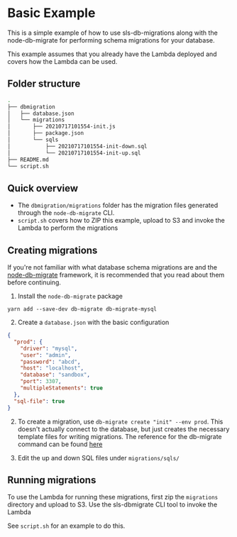 # Basic Example

This is a simple example of how to use sls-db-migrations along 
with the node-db-migrate for performing schema migrations for your database.

This example assumes that you already have the Lambda deployed
and covers how the Lambda can be used.

## Folder structure

```bash
.
├── dbmigration
│   ├── database.json 
│   └── migrations
│       ├── 20210717101554-init.js
│       ├── package.json
│       └── sqls
│           ├── 20210717101554-init-down.sql
│           └── 20210717101554-init-up.sql
├── README.md
└── script.sh

```

## Quick overview

- The `dbmigration/migrations` folder has the migration files generated through the `node-db-migrate` CLI. 
- `script.sh` covers how to ZIP this example, upload to S3 and invoke the Lambda to perform the migrations

## Creating migrations

If you're not familiar with what database schema migrations are and the [node-db-migrate](https://github.com/db-migrate/node-db-migrate) framework, it is recommended that you read about them before continuing.

1. Install the `node-db-migrate` package
```
yarn add --save-dev db-migrate db-migrate-mysql 
```

2. Create a `database.json` with the basic configuration
```json
{
  "prod": {
    "driver": "mysql",
    "user": "admin",
    "password": "abcd",
    "host": "localhost",
    "database": "sandbox",
    "port": 3307,
    "multipleStatements": true
  },
  "sql-file": true
}
```

2. To create a migration, use `db-migrate create "init" --env prod`. This doesn't actually connect to the database, but just creates the necessary template files for writing migrations. 
The reference for the db-migrate command can be found [here](https://db-migrate.readthedocs.io/en/latest/Getting%20Started/commands/#create)

3. Edit the up and down SQL files under `migrations/sqls/`

## Running migrations

To use the Lambda for running these migrations, first zip the `migrations` directory and upload to S3.
Use the sls-dbmigrate CLI tool to invoke the Lambda

See `script.sh` for an example to do this.

